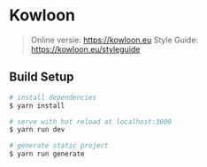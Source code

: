 # Kowloon

> Online versie: https://kowloon.eu
Style Guide: https://kowloon.eu/styleguide

## Build Setup

``` bash
# install dependencies
$ yarn install

# serve with hot reload at localhost:3000
$ yarn run dev

# generate static project
$ yarn run generate
```
